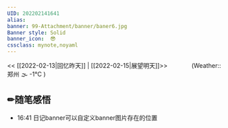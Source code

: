 ```yaml
---
UID: 202202141641 
alias:
banner: 99-Attachment/banner/baner6.jpg 
Banner style: Solid
banner_icon:  😎
cssclass: mynote,noyaml
---
```

<< [[2022-02-13|回忆昨天]] | [[2022-02-15|展望明天]]>>　　　　(Weather::郑州 🌫  -1°C
)

## ✏随笔感悟


- 16:41 日记banner可以自定义banner图片存在的位置